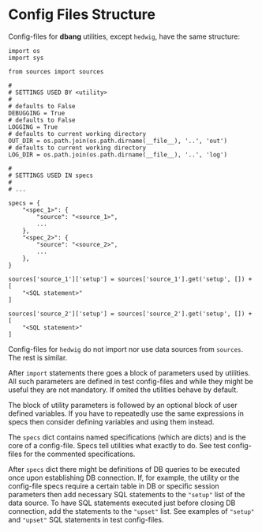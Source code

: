 # Config Files Structure

Config-files for **dbang** utilities, except `hedwig`, have the same structure:

```
import os
import sys

from sources import sources

#
# SETTINGS USED BY <utility>
#
# defaults to False
DEBUGGING = True
# defaults to False
LOGGING = True
# defaults to current working directory
OUT_DIR = os.path.join(os.path.dirname(__file__), '..', 'out')
# defaults to current working directory
LOG_DIR = os.path.join(os.path.dirname(__file__), '..', 'log')

#
# SETTINGS USED IN specs
#
# ...

specs = {
    "<spec_1>": {
        "source": "<source_1>",
        ...
    },
    "<spec_2>": {
        "source": "<source_2>",
        ...
    },
}

sources['source_1']['setup'] = sources['source_1'].get('setup', []) + [
    "<SQL statement>"
]

sources['source_2']['setup'] = sources['source_2'].get('setup', []) + [
    "<SQL statement>"
]
```

Config-files for `hedwig` do not import nor use data sources from `sources`. The rest is similar.

After `import` statements there goes a block of parameters used by utilities. All such parameters are defined in test config-files and while they might be useful they are not mandatory. If omited the utilities behave by default.

The block of utility parameters is followed by an optional block of user defined variables. If you have to repeatedly use the same expressions in specs then consider defining variables and using them instead.

The `specs` dict contains named specifications (which are dicts) and is the core of a config-file. Specs tell utilities what exactly to do. See test config-files for the commented specifications.

After `specs` dict there might be definitions of DB queries to be executed once upon establishing DB connection. If, for example, the utility or the config-file specs require a certain table in DB or specific session parameters then add necessary SQL statements to the `"setup"` list of the data source. To have SQL statements executed just before closing DB connection, add the statements to the `"upset"` list. See examples of `"setup"` and `"upset"` SQL statements in test config-files.
